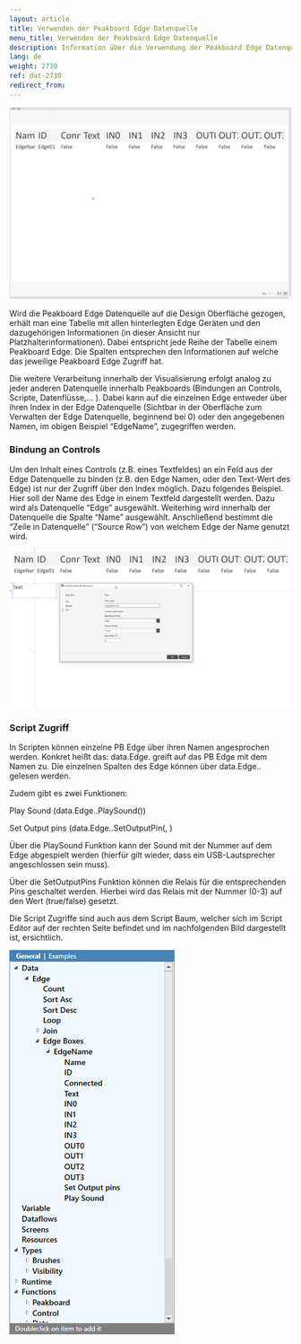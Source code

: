 ```yaml
---
layout: article
title: Verwenden der Peakboard Edge Datenquelle
menu_title: Verwenden der Peakboard Edge Datenquelle
description: Information über die Verwendung der Peakboard Edge Datenquelle
lang: de
weight: 2730
ref: dat-2730
redirect_from:
---
```


![img01](/assets/images/data-sources/peakboard-edge/use01.png)

Wird die Peakboard Edge Datenquelle auf die Design Oberfläche gezogen, erhält man eine Tabelle mit allen hinterlegten Edge Geräten und den dazugehörigen Informationen (in dieser Ansicht nur Platzhalterinformationen). Dabei entspricht jede Reihe der Tabelle einem Peakboard Edge. Die Spalten entsprechen den Informationen auf welche das jeweilige Peakboard Edge Zugriff hat. 

Die weitere Verarbeitung innerhalb der Visualisierung erfolgt analog zu jeder anderen Datenquelle innerhalb Peakboards (Bindungen an Controls, Scripte, Datenflüsse,… ). Dabei kann auf die einzelnen Edge entweder über ihren Index in der Edge Datenquelle (Sichtbar in der Oberfläche zum Verwalten der Edge Datenquelle, beginnend bei 0) oder den angegebenen Namen, im obigen Beispiel “EdgeName”, zugegriffen werden.


### Bindung an Controls
Um den Inhalt eines Controls (z.B. eines Textfeldes) an ein Feld aus der Edge Datenquelle zu binden (z.B. den Edge Namen, oder den Text-Wert des Edge) ist nur der Zugriff über den Index möglich. Dazu folgendes Beispiel. Hier soll der Name des Edge in einem Textfeld dargestellt werden. Dazu wird als Datenquelle “Edge” ausgewählt. Weiterhing wird innerhalb der Datenquelle die Spalte “Name” ausgewählt. Anschließend bestimmt die “Zeile in Datenquelle” (“Source Row”) von welchem Edge der Name genutzt wird.

![img02](/assets/images/data-sources/peakboard-edge/use02.png)

### Script Zugriff
In Scripten können einzelne PB Edge über ihren Namen angesprochen werden. Konkret heißt das:
data.Edge.<Name> greift auf das PB Edge mit dem Namen <Name> zu. 
Die einzelnen Spalten des Edge können über data.Edge.<Name>.<Spalte> gelesen werden.

Zudem gibt es zwei Funktionen:

Play Sound (data.Edge.<Name>.PlaySound(<NR>))

Set Output pins (data.Edge.<Name>.SetOutputPin(<NR>, <Wert>)

Über die PlaySound Funktion kann der Sound mit der Nummer <NR> auf dem Edge abgespielt werden (hierfür gilt wieder, dass ein USB-Lautsprecher angeschlossen sein muss).

Über die SetOutputPins Funktion können die Relais für die entsprechenden Pins geschaltet werden. Hierbei wird das Relais mit der Nummer <NR> (0-3) auf den Wert <Wert> (true/false) gesetzt.

Die Script Zugriffe sind auch aus dem Script Baum, welcher sich im Script Editor auf der rechten Seite befindet und im nachfolgenden Bild dargestellt ist, ersichtlich. 

![img03](/assets/images/data-sources/peakboard-edge/use03.png)